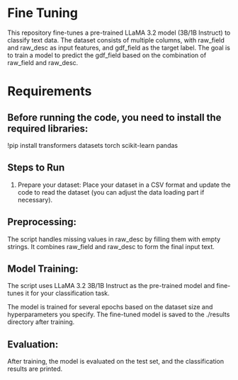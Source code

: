 # Fine Tuning
This repository fine-tunes a pre-trained LLaMA 3.2 model (3B/1B Instruct) to classify text data. The dataset consists of multiple columns, with raw_field and raw_desc as input features, and gdf_field as the target label. The goal is to train a model to predict the gdf_field based on the combination of raw_field and raw_desc.

# Requirements
## Before running the code, you need to install the required libraries:

!pip install transformers datasets torch scikit-learn pandas

## Steps to Run

1. Prepare your dataset: Place your dataset in a CSV format and update the code to read the dataset (you can adjust the data loading part if necessary).

## Preprocessing:

The script handles missing values in raw_desc by filling them with empty strings.
It combines raw_field and raw_desc to form the final input text.

## Model Training:

The script uses LLaMA 3.2 3B/1B Instruct as the pre-trained model and fine-tunes it for your classification task.

The model is trained for several epochs based on the dataset size and hyperparameters you specify.
The fine-tuned model is saved to the ./results directory after training.

## Evaluation:

After training, the model is evaluated on the test set, and the classification results are printed.
